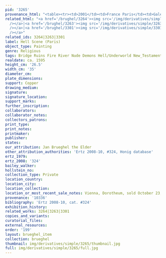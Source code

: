 ```yaml
---
pid: '3265'
provenance_html: "<table><tr><td>2001</td><td>France Paris</td><td>Galerie Gombert</td></tr></table>"
related_html: "<a href='/brughel/3264'><img src='/img/derivatives/simple/3264/thumbnail.jpg'
  /></a>|<a href='/brughel/3263'><img src='/img/derivatives/simple/3263/thumbnail.jpg'
  /></a>|<a href='/brughel/3301'><img src='/img/derivatives/simple/3301/thumbnail.jpg'
  /></a>"
related_ids: 3264|3263|3301
label: Hell Scene (Paris)
object_type: Painting
genre: Religious
tags: Bridge Ruins Fire River Nude Demons Hell/Underworld New_Testament
realdate: ca. 1595
height_cm: '26.5'
width_cm: '35'
diameter_cm: 
plate_dimensions: 
support: Copper
drawing_medium: 
signature: 
signature_location: 
support_marks: 
further_inscription: 
collaborators: 
collaborator_notes: 
collectors_patrons: 
print_type: 
print_notes: 
printmaker: 
publisher: 
states: 
our_attribution: Jan Brueghel the Elder
other_attribution_authorities: 'Ertz 2008-10, #324, Honig database'
ertz_1979: 
ertz_2008: '324'
bailey_walker: 
hollstein_no: 
collection_type: Private
location_country: 
location_city: 
location_collection: 
location_or_most_recent_sale_notes: Vienna, Dorotheum, sold October 23, 2018
provenance: '10336'
bibliography: 'Ertz 2008-10, cat. #324'
exhibition_history: 
related_works: 3264|3263|3301
copies_and_variants: 
curatorial_files: 
external_resources: 
order: '199'
layout: brueghel_item
collection: brueghel
thumbnail: img/derivatives/simple/3265/thumbnail.jpg
full: img/derivatives/simple/3265/full.jpg
---
```

